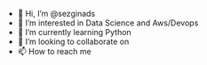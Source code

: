 - 👋 Hi, I’m @sezginads
- 👀 I’m interested in Data Science and Aws/Devops
- 🌱 I’m currently learning Python
- 💞️ I’m looking to collaborate on 
- 📫 How to reach me 

<!---
sezginads/sezginads is a ✨ special ✨ repository because its `README.md` (this file) appears on your GitHub profile.
You can click the Preview link to take a look at your changes.
--->
